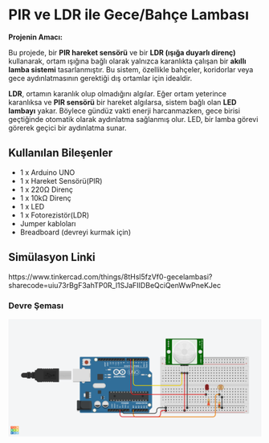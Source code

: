 <h1>PIR ve LDR ile Gece/Bahçe Lambası</h1>

<p><strong>Projenin Amacı:</strong><br>
<p>
Bu projede, bir <strong>PIR hareket sensörü</strong> ve bir <strong>LDR (ışığa duyarlı direnç)</strong> kullanarak, ortam ışığına bağlı olarak yalnızca karanlıkta çalışan bir <strong>akıllı lamba sistemi</strong> tasarlanmıştır. Bu sistem, özellikle bahçeler, koridorlar veya gece aydınlatmasının gerektiği dış ortamlar için idealdir.
</p>

<p>
<strong>LDR</strong>, ortamın karanlık olup olmadığını algılar. Eğer ortam yeterince karanlıksa ve <strong>PIR sensörü</strong> bir hareket algılarsa, sistem bağlı olan <strong>LED lambayı</strong> yakar. Böylece gündüz vakti enerji harcanmazken, gece birisi geçtiğinde otomatik olarak aydınlatma sağlanmış olur. LED, bir lamba görevi görerek geçici bir aydınlatma sunar.
</p>

<h2> Kullanılan Bileşenler</h2>
<ul>
  <li>1 x Arduino UNO </li>
  <li>1 x Hareket Sensörü(PIR)</li>
  <li>1 x 220Ω Direnç </li>
  <li>1 x 10kΩ Direnç</li>
  <li>1 x LED</li>
  <li>1 x Fotorezistör(LDR)</li>
  <li>Jumper kabloları</li>
  <li>Breadboard (devreyi kurmak için)</li>
</ul>
<h2>Simülasyon Linki</h2>
<p>https://www.tinkercad.com/things/8tHsl5fzVf0-gecelambasi?sharecode=uiu73rBgF3ahTP0R_l1SJaFIIDBeQciQenWwPneKJec</p>

<h3>Devre Şeması</h3>
<p><img src="GeceLambasi.png" alt="Devre Bağlantısı" width="600"></p>
